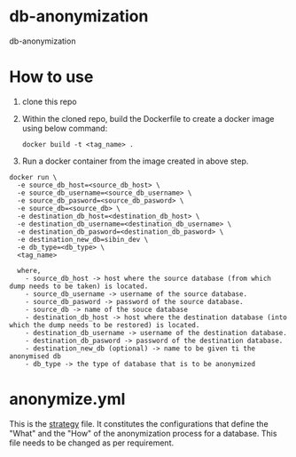 # db-anonymization
db-anonymization


# How to use

1. clone this repo

2. Within the cloned repo, build the Dockerfile to create a docker image using below command:

    `docker build -t <tag_name> .`

3. Run a docker container from the image created in above step.
```
docker run \
  -e source_db_host=<source_db_host> \
  -e source_db_username=<source_db_username> \
  -e source_db_pasword=<source_db_pasword> \
  -e source_db=<source_db> \
  -e destination_db_host=<destination_db_host> \
  -e destination_db_username=<destination_db_username> \
  -e destination_db_pasword=<destination_db_pasword> \
  -e destination_new_db=sibin_dev \
  -e db_type=<db_type> \
  <tag_name>
```
      where,
        - source_db_host -> host where the source database (from which dump needs to be taken) is located.
        - source_db_username -> username of the source database.
        - source_db_pasword -> password of the source database.
        - source_db -> name of the souce database
        - destination_db_host -> host where the destination database (into which the dump needs to be restored) is located.
        - destination_db_username -> username of the destination database.
        - destination_db_pasword -> password of the destination database.
        - destination_new_db (optional) -> name to be given ti the anonymised db
        - db_type -> the type of database that is to be anonymized





# anonymize.yml
This is the [strategy](https://github.com/jerometwell/pynonymizer/blob/master/doc/strategyfiles.md) file. It constitutes the configurations that define the "What" and the "How" of the anonymization process for a database. This file needs to be changed as per requirement.

